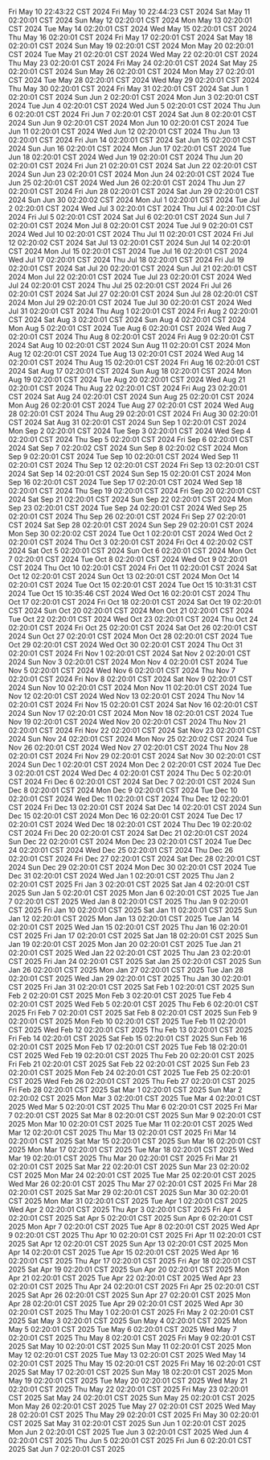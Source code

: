 Fri May 10 22:43:22 CST 2024
Fri May 10 22:44:23 CST 2024
Sat May 11 02:20:01 CST 2024
Sun May 12 02:20:01 CST 2024
Mon May 13 02:20:01 CST 2024
Tue May 14 02:20:01 CST 2024
Wed May 15 02:20:01 CST 2024
Thu May 16 02:20:01 CST 2024
Fri May 17 02:20:01 CST 2024
Sat May 18 02:20:01 CST 2024
Sun May 19 02:20:01 CST 2024
Mon May 20 02:20:01 CST 2024
Tue May 21 02:20:01 CST 2024
Wed May 22 02:20:01 CST 2024
Thu May 23 02:20:01 CST 2024
Fri May 24 02:20:01 CST 2024
Sat May 25 02:20:01 CST 2024
Sun May 26 02:20:01 CST 2024
Mon May 27 02:20:01 CST 2024
Tue May 28 02:20:01 CST 2024
Wed May 29 02:20:01 CST 2024
Thu May 30 02:20:01 CST 2024
Fri May 31 02:20:01 CST 2024
Sat Jun  1 02:20:01 CST 2024
Sun Jun  2 02:20:01 CST 2024
Mon Jun  3 02:20:01 CST 2024
Tue Jun  4 02:20:01 CST 2024
Wed Jun  5 02:20:01 CST 2024
Thu Jun  6 02:20:01 CST 2024
Fri Jun  7 02:20:01 CST 2024
Sat Jun  8 02:20:01 CST 2024
Sun Jun  9 02:20:01 CST 2024
Mon Jun 10 02:20:01 CST 2024
Tue Jun 11 02:20:01 CST 2024
Wed Jun 12 02:20:01 CST 2024
Thu Jun 13 02:20:01 CST 2024
Fri Jun 14 02:20:01 CST 2024
Sat Jun 15 02:20:01 CST 2024
Sun Jun 16 02:20:01 CST 2024
Mon Jun 17 02:20:01 CST 2024
Tue Jun 18 02:20:01 CST 2024
Wed Jun 19 02:20:01 CST 2024
Thu Jun 20 02:20:01 CST 2024
Fri Jun 21 02:20:01 CST 2024
Sat Jun 22 02:20:01 CST 2024
Sun Jun 23 02:20:01 CST 2024
Mon Jun 24 02:20:01 CST 2024
Tue Jun 25 02:20:01 CST 2024
Wed Jun 26 02:20:01 CST 2024
Thu Jun 27 02:20:01 CST 2024
Fri Jun 28 02:20:01 CST 2024
Sat Jun 29 02:20:01 CST 2024
Sun Jun 30 02:20:02 CST 2024
Mon Jul  1 02:20:01 CST 2024
Tue Jul  2 02:20:01 CST 2024
Wed Jul  3 02:20:01 CST 2024
Thu Jul  4 02:20:01 CST 2024
Fri Jul  5 02:20:01 CST 2024
Sat Jul  6 02:20:01 CST 2024
Sun Jul  7 02:20:01 CST 2024
Mon Jul  8 02:20:01 CST 2024
Tue Jul  9 02:20:01 CST 2024
Wed Jul 10 02:20:01 CST 2024
Thu Jul 11 02:20:01 CST 2024
Fri Jul 12 02:20:02 CST 2024
Sat Jul 13 02:20:01 CST 2024
Sun Jul 14 02:20:01 CST 2024
Mon Jul 15 02:20:01 CST 2024
Tue Jul 16 02:20:01 CST 2024
Wed Jul 17 02:20:01 CST 2024
Thu Jul 18 02:20:01 CST 2024
Fri Jul 19 02:20:01 CST 2024
Sat Jul 20 02:20:01 CST 2024
Sun Jul 21 02:20:01 CST 2024
Mon Jul 22 02:20:01 CST 2024
Tue Jul 23 02:20:01 CST 2024
Wed Jul 24 02:20:01 CST 2024
Thu Jul 25 02:20:01 CST 2024
Fri Jul 26 02:20:01 CST 2024
Sat Jul 27 02:20:01 CST 2024
Sun Jul 28 02:20:01 CST 2024
Mon Jul 29 02:20:01 CST 2024
Tue Jul 30 02:20:01 CST 2024
Wed Jul 31 02:20:01 CST 2024
Thu Aug  1 02:20:01 CST 2024
Fri Aug  2 02:20:01 CST 2024
Sat Aug  3 02:20:01 CST 2024
Sun Aug  4 02:20:01 CST 2024
Mon Aug  5 02:20:01 CST 2024
Tue Aug  6 02:20:01 CST 2024
Wed Aug  7 02:20:01 CST 2024
Thu Aug  8 02:20:01 CST 2024
Fri Aug  9 02:20:01 CST 2024
Sat Aug 10 02:20:01 CST 2024
Sun Aug 11 02:20:01 CST 2024
Mon Aug 12 02:20:01 CST 2024
Tue Aug 13 02:20:01 CST 2024
Wed Aug 14 02:20:01 CST 2024
Thu Aug 15 02:20:01 CST 2024
Fri Aug 16 02:20:01 CST 2024
Sat Aug 17 02:20:01 CST 2024
Sun Aug 18 02:20:01 CST 2024
Mon Aug 19 02:20:01 CST 2024
Tue Aug 20 02:20:01 CST 2024
Wed Aug 21 02:20:01 CST 2024
Thu Aug 22 02:20:01 CST 2024
Fri Aug 23 02:20:01 CST 2024
Sat Aug 24 02:20:01 CST 2024
Sun Aug 25 02:20:01 CST 2024
Mon Aug 26 02:20:01 CST 2024
Tue Aug 27 02:20:01 CST 2024
Wed Aug 28 02:20:01 CST 2024
Thu Aug 29 02:20:01 CST 2024
Fri Aug 30 02:20:01 CST 2024
Sat Aug 31 02:20:01 CST 2024
Sun Sep  1 02:20:01 CST 2024
Mon Sep  2 02:20:01 CST 2024
Tue Sep  3 02:20:01 CST 2024
Wed Sep  4 02:20:01 CST 2024
Thu Sep  5 02:20:01 CST 2024
Fri Sep  6 02:20:01 CST 2024
Sat Sep  7 02:20:02 CST 2024
Sun Sep  8 02:20:02 CST 2024
Mon Sep  9 02:20:01 CST 2024
Tue Sep 10 02:20:01 CST 2024
Wed Sep 11 02:20:01 CST 2024
Thu Sep 12 02:20:01 CST 2024
Fri Sep 13 02:20:01 CST 2024
Sat Sep 14 02:20:01 CST 2024
Sun Sep 15 02:20:01 CST 2024
Mon Sep 16 02:20:01 CST 2024
Tue Sep 17 02:20:01 CST 2024
Wed Sep 18 02:20:01 CST 2024
Thu Sep 19 02:20:01 CST 2024
Fri Sep 20 02:20:01 CST 2024
Sat Sep 21 02:20:01 CST 2024
Sun Sep 22 02:20:01 CST 2024
Mon Sep 23 02:20:01 CST 2024
Tue Sep 24 02:20:01 CST 2024
Wed Sep 25 02:20:01 CST 2024
Thu Sep 26 02:20:01 CST 2024
Fri Sep 27 02:20:01 CST 2024
Sat Sep 28 02:20:01 CST 2024
Sun Sep 29 02:20:01 CST 2024
Mon Sep 30 02:20:02 CST 2024
Tue Oct  1 02:20:01 CST 2024
Wed Oct  2 02:20:01 CST 2024
Thu Oct  3 02:20:01 CST 2024
Fri Oct  4 02:20:02 CST 2024
Sat Oct  5 02:20:01 CST 2024
Sun Oct  6 02:20:01 CST 2024
Mon Oct  7 02:20:01 CST 2024
Tue Oct  8 02:20:01 CST 2024
Wed Oct  9 02:20:01 CST 2024
Thu Oct 10 02:20:01 CST 2024
Fri Oct 11 02:20:01 CST 2024
Sat Oct 12 02:20:01 CST 2024
Sun Oct 13 02:20:01 CST 2024
Mon Oct 14 02:20:01 CST 2024
Tue Oct 15 02:20:01 CST 2024
Tue Oct 15 10:31:31 CST 2024
Tue Oct 15 10:35:46 CST 2024
Wed Oct 16 02:20:01 CST 2024
Thu Oct 17 02:20:01 CST 2024
Fri Oct 18 02:20:01 CST 2024
Sat Oct 19 02:20:01 CST 2024
Sun Oct 20 02:20:01 CST 2024
Mon Oct 21 02:20:01 CST 2024
Tue Oct 22 02:20:01 CST 2024
Wed Oct 23 02:20:01 CST 2024
Thu Oct 24 02:20:01 CST 2024
Fri Oct 25 02:20:01 CST 2024
Sat Oct 26 02:20:01 CST 2024
Sun Oct 27 02:20:01 CST 2024
Mon Oct 28 02:20:01 CST 2024
Tue Oct 29 02:20:01 CST 2024
Wed Oct 30 02:20:01 CST 2024
Thu Oct 31 02:20:01 CST 2024
Fri Nov  1 02:20:01 CST 2024
Sat Nov  2 02:20:01 CST 2024
Sun Nov  3 02:20:01 CST 2024
Mon Nov  4 02:20:01 CST 2024
Tue Nov  5 02:20:01 CST 2024
Wed Nov  6 02:20:01 CST 2024
Thu Nov  7 02:20:01 CST 2024
Fri Nov  8 02:20:01 CST 2024
Sat Nov  9 02:20:01 CST 2024
Sun Nov 10 02:20:01 CST 2024
Mon Nov 11 02:20:01 CST 2024
Tue Nov 12 02:20:01 CST 2024
Wed Nov 13 02:20:01 CST 2024
Thu Nov 14 02:20:01 CST 2024
Fri Nov 15 02:20:01 CST 2024
Sat Nov 16 02:20:01 CST 2024
Sun Nov 17 02:20:01 CST 2024
Mon Nov 18 02:20:01 CST 2024
Tue Nov 19 02:20:01 CST 2024
Wed Nov 20 02:20:01 CST 2024
Thu Nov 21 02:20:01 CST 2024
Fri Nov 22 02:20:01 CST 2024
Sat Nov 23 02:20:01 CST 2024
Sun Nov 24 02:20:01 CST 2024
Mon Nov 25 02:20:02 CST 2024
Tue Nov 26 02:20:01 CST 2024
Wed Nov 27 02:20:01 CST 2024
Thu Nov 28 02:20:01 CST 2024
Fri Nov 29 02:20:01 CST 2024
Sat Nov 30 02:20:01 CST 2024
Sun Dec  1 02:20:01 CST 2024
Mon Dec  2 02:20:01 CST 2024
Tue Dec  3 02:20:01 CST 2024
Wed Dec  4 02:20:01 CST 2024
Thu Dec  5 02:20:01 CST 2024
Fri Dec  6 02:20:01 CST 2024
Sat Dec  7 02:20:01 CST 2024
Sun Dec  8 02:20:01 CST 2024
Mon Dec  9 02:20:01 CST 2024
Tue Dec 10 02:20:01 CST 2024
Wed Dec 11 02:20:01 CST 2024
Thu Dec 12 02:20:01 CST 2024
Fri Dec 13 02:20:01 CST 2024
Sat Dec 14 02:20:01 CST 2024
Sun Dec 15 02:20:01 CST 2024
Mon Dec 16 02:20:01 CST 2024
Tue Dec 17 02:20:01 CST 2024
Wed Dec 18 02:20:01 CST 2024
Thu Dec 19 02:20:02 CST 2024
Fri Dec 20 02:20:01 CST 2024
Sat Dec 21 02:20:01 CST 2024
Sun Dec 22 02:20:01 CST 2024
Mon Dec 23 02:20:01 CST 2024
Tue Dec 24 02:20:01 CST 2024
Wed Dec 25 02:20:01 CST 2024
Thu Dec 26 02:20:01 CST 2024
Fri Dec 27 02:20:01 CST 2024
Sat Dec 28 02:20:01 CST 2024
Sun Dec 29 02:20:01 CST 2024
Mon Dec 30 02:20:01 CST 2024
Tue Dec 31 02:20:01 CST 2024
Wed Jan  1 02:20:01 CST 2025
Thu Jan  2 02:20:01 CST 2025
Fri Jan  3 02:20:01 CST 2025
Sat Jan  4 02:20:01 CST 2025
Sun Jan  5 02:20:01 CST 2025
Mon Jan  6 02:20:01 CST 2025
Tue Jan  7 02:20:01 CST 2025
Wed Jan  8 02:20:01 CST 2025
Thu Jan  9 02:20:01 CST 2025
Fri Jan 10 02:20:01 CST 2025
Sat Jan 11 02:20:01 CST 2025
Sun Jan 12 02:20:01 CST 2025
Mon Jan 13 02:20:01 CST 2025
Tue Jan 14 02:20:01 CST 2025
Wed Jan 15 02:20:01 CST 2025
Thu Jan 16 02:20:01 CST 2025
Fri Jan 17 02:20:01 CST 2025
Sat Jan 18 02:20:01 CST 2025
Sun Jan 19 02:20:01 CST 2025
Mon Jan 20 02:20:01 CST 2025
Tue Jan 21 02:20:01 CST 2025
Wed Jan 22 02:20:01 CST 2025
Thu Jan 23 02:20:01 CST 2025
Fri Jan 24 02:20:01 CST 2025
Sat Jan 25 02:20:01 CST 2025
Sun Jan 26 02:20:01 CST 2025
Mon Jan 27 02:20:01 CST 2025
Tue Jan 28 02:20:01 CST 2025
Wed Jan 29 02:20:01 CST 2025
Thu Jan 30 02:20:01 CST 2025
Fri Jan 31 02:20:01 CST 2025
Sat Feb  1 02:20:01 CST 2025
Sun Feb  2 02:20:01 CST 2025
Mon Feb  3 02:20:01 CST 2025
Tue Feb  4 02:20:01 CST 2025
Wed Feb  5 02:20:01 CST 2025
Thu Feb  6 02:20:01 CST 2025
Fri Feb  7 02:20:01 CST 2025
Sat Feb  8 02:20:01 CST 2025
Sun Feb  9 02:20:01 CST 2025
Mon Feb 10 02:20:01 CST 2025
Tue Feb 11 02:20:01 CST 2025
Wed Feb 12 02:20:01 CST 2025
Thu Feb 13 02:20:01 CST 2025
Fri Feb 14 02:20:01 CST 2025
Sat Feb 15 02:20:01 CST 2025
Sun Feb 16 02:20:01 CST 2025
Mon Feb 17 02:20:01 CST 2025
Tue Feb 18 02:20:01 CST 2025
Wed Feb 19 02:20:01 CST 2025
Thu Feb 20 02:20:01 CST 2025
Fri Feb 21 02:20:01 CST 2025
Sat Feb 22 02:20:01 CST 2025
Sun Feb 23 02:20:01 CST 2025
Mon Feb 24 02:20:01 CST 2025
Tue Feb 25 02:20:01 CST 2025
Wed Feb 26 02:20:01 CST 2025
Thu Feb 27 02:20:01 CST 2025
Fri Feb 28 02:20:01 CST 2025
Sat Mar  1 02:20:01 CST 2025
Sun Mar  2 02:20:02 CST 2025
Mon Mar  3 02:20:01 CST 2025
Tue Mar  4 02:20:01 CST 2025
Wed Mar  5 02:20:01 CST 2025
Thu Mar  6 02:20:01 CST 2025
Fri Mar  7 02:20:01 CST 2025
Sat Mar  8 02:20:01 CST 2025
Sun Mar  9 02:20:01 CST 2025
Mon Mar 10 02:20:01 CST 2025
Tue Mar 11 02:20:01 CST 2025
Wed Mar 12 02:20:01 CST 2025
Thu Mar 13 02:20:01 CST 2025
Fri Mar 14 02:20:01 CST 2025
Sat Mar 15 02:20:01 CST 2025
Sun Mar 16 02:20:01 CST 2025
Mon Mar 17 02:20:01 CST 2025
Tue Mar 18 02:20:01 CST 2025
Wed Mar 19 02:20:01 CST 2025
Thu Mar 20 02:20:01 CST 2025
Fri Mar 21 02:20:01 CST 2025
Sat Mar 22 02:20:01 CST 2025
Sun Mar 23 02:20:02 CST 2025
Mon Mar 24 02:20:01 CST 2025
Tue Mar 25 02:20:01 CST 2025
Wed Mar 26 02:20:01 CST 2025
Thu Mar 27 02:20:01 CST 2025
Fri Mar 28 02:20:01 CST 2025
Sat Mar 29 02:20:01 CST 2025
Sun Mar 30 02:20:01 CST 2025
Mon Mar 31 02:20:01 CST 2025
Tue Apr  1 02:20:01 CST 2025
Wed Apr  2 02:20:01 CST 2025
Thu Apr  3 02:20:01 CST 2025
Fri Apr  4 02:20:01 CST 2025
Sat Apr  5 02:20:01 CST 2025
Sun Apr  6 02:20:01 CST 2025
Mon Apr  7 02:20:01 CST 2025
Tue Apr  8 02:20:01 CST 2025
Wed Apr  9 02:20:01 CST 2025
Thu Apr 10 02:20:01 CST 2025
Fri Apr 11 02:20:01 CST 2025
Sat Apr 12 02:20:01 CST 2025
Sun Apr 13 02:20:01 CST 2025
Mon Apr 14 02:20:01 CST 2025
Tue Apr 15 02:20:01 CST 2025
Wed Apr 16 02:20:01 CST 2025
Thu Apr 17 02:20:01 CST 2025
Fri Apr 18 02:20:01 CST 2025
Sat Apr 19 02:20:01 CST 2025
Sun Apr 20 02:20:01 CST 2025
Mon Apr 21 02:20:01 CST 2025
Tue Apr 22 02:20:01 CST 2025
Wed Apr 23 02:20:01 CST 2025
Thu Apr 24 02:20:01 CST 2025
Fri Apr 25 02:20:01 CST 2025
Sat Apr 26 02:20:01 CST 2025
Sun Apr 27 02:20:01 CST 2025
Mon Apr 28 02:20:01 CST 2025
Tue Apr 29 02:20:01 CST 2025
Wed Apr 30 02:20:01 CST 2025
Thu May  1 02:20:01 CST 2025
Fri May  2 02:20:01 CST 2025
Sat May  3 02:20:01 CST 2025
Sun May  4 02:20:01 CST 2025
Mon May  5 02:20:01 CST 2025
Tue May  6 02:20:01 CST 2025
Wed May  7 02:20:01 CST 2025
Thu May  8 02:20:01 CST 2025
Fri May  9 02:20:01 CST 2025
Sat May 10 02:20:01 CST 2025
Sun May 11 02:20:01 CST 2025
Mon May 12 02:20:01 CST 2025
Tue May 13 02:20:01 CST 2025
Wed May 14 02:20:01 CST 2025
Thu May 15 02:20:01 CST 2025
Fri May 16 02:20:01 CST 2025
Sat May 17 02:20:01 CST 2025
Sun May 18 02:20:01 CST 2025
Mon May 19 02:20:01 CST 2025
Tue May 20 02:20:01 CST 2025
Wed May 21 02:20:01 CST 2025
Thu May 22 02:20:01 CST 2025
Fri May 23 02:20:01 CST 2025
Sat May 24 02:20:01 CST 2025
Sun May 25 02:20:01 CST 2025
Mon May 26 02:20:01 CST 2025
Tue May 27 02:20:01 CST 2025
Wed May 28 02:20:01 CST 2025
Thu May 29 02:20:01 CST 2025
Fri May 30 02:20:01 CST 2025
Sat May 31 02:20:01 CST 2025
Sun Jun  1 02:20:01 CST 2025
Mon Jun  2 02:20:01 CST 2025
Tue Jun  3 02:20:01 CST 2025
Wed Jun  4 02:20:01 CST 2025
Thu Jun  5 02:20:01 CST 2025
Fri Jun  6 02:20:01 CST 2025
Sat Jun  7 02:20:01 CST 2025
